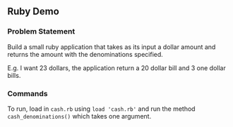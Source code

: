 ## Ruby Demo

### Problem Statement
Build a small ruby application that takes as its input a dollar amount and returns the amount with the denominations specified.

E.g. I want 23 dollars, the application return a 20 dollar bill and 3 one dollar bills.

### Commands
To run, load in `cash.rb` using `load 'cash.rb'` and run the method `cash_denominations()` which takes one argument.